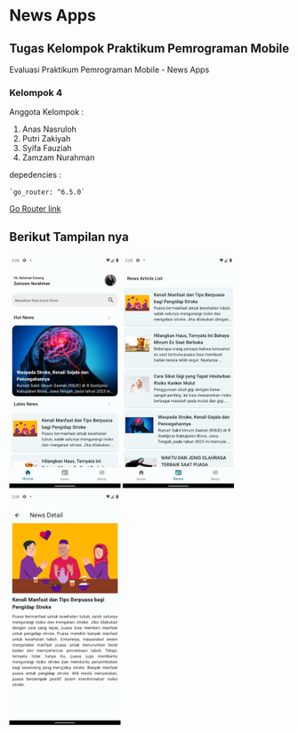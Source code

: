 # News Apps

## Tugas Kelompok Praktikum Pemrograman Mobile
Evaluasi Praktikum Pemrograman Mobile - News Apps

### Kelompok 4

Anggota Kelompok :

1. Anas Nasruloh
2. Putri Zakiyah
3. Syifa Fauziah
4. Zamzam Nurahman


  depedencies :  
    
    `go_router: ^6.5.0`
  <a href='https://pub.dev/packages/go_router'>Go Router link</a>



## Berikut Tampilan nya
<div>
  <img src="https://github.com/zamzamnurahman/Practicum_Flutter/blob/2185a7f1baf35e7ffcbe688fa39d60be987e4ce8/navigator_apps/img/homescreen.png" alt="Home screen" width="200"/>
  
<img src="https://github.com/zamzamnurahman/Practicum_Flutter/blob/2185a7f1baf35e7ffcbe688fa39d60be987e4ce8/navigator_apps/img/news_list.png" alt="News Screen" width="200"/>

<img src="https://github.com/zamzamnurahman/Practicum_Flutter/blob/2185a7f1baf35e7ffcbe688fa39d60be987e4ce8/navigator_apps/img/news_detail.png" alt="News Detail screen" width="200"/>

</div>
